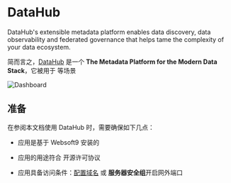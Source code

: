 # DataHub

DataHub's extensible metadata platform enables data discovery, data observability and federated governance that helps tame the complexity of your data ecosystem.

简而言之，[DataHub](https://datahubproject.io/) 是一个 **The Metadata Platform for the Modern Data Stack**，它被用于  等场景


![Dashboard](https://libs.websoft9.com/Websoft9/DocsPicture/zh/datahub/datahub-gui-websoft9.png)


## 准备

在参阅本文档使用 DataHub 时，需要确保如下几点：

- 应用是基于 Websoft9 安装的

- 应用的用途符合 [](https://some_license_url) 开源许可协议

- 应用具备访问条件：[配置域名](./guide/appsetdomain) 或 **服务器安全组**开启网外端口
